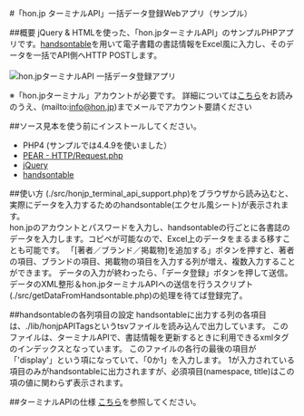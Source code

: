 #「hon.jp ターミナルAPI」一括データ登録Webアプリ（サンプル）

##概要
jQuery & HTMLを使った、「hon.jpターミナルAPI」のサンプルPHPアプリです。[handsontable](http://handsontable.com/)を用いて電子書籍の書誌情報をExcel風に入力し、そのデータを一括でAPI側へHTTP POSTします。
<br>
<br>
![hon.jpターミナルAPI 一括データ登録アプリ](http://hon.jp/doc/terminal_sampleapp.jpg)

※「hon.jpターミナル」アカウントが必要です。 詳細については[こちら](http://hon.jp/doc/honjpterminal.html)をお読みのうえ、(mailto:info@hon.jp)までメールでアカウント要請ください

##ソース見本を使う前にインストールしてください。
+ PHP4 (サンプルでは4.4.9を使いました）
+ [PEAR - HTTP/Request.php](http://pear.php.net/)
+ [jQuery](http://jquery.com/)
+ [handsontable](http://handsontable.com/)

##使い方
(./src/honjp_terminal_api_support.php)をブラウザから読み込むと、実際にデータを入力するためのhandsontable(エクセル風シート)が表示されます。<br>
hon.jpのアカウントとパスワードを入力し、handsontableの行ごとに各書誌のデータを入力します。コピペが可能なので、Excel上のデータをまるまる移すことも可能です。
「[著者／ブランド／掲載物]を追加する」ボタンを押すと、著者の項目、ブランドの項目、掲載物の項目を入力する列が増え、複数入力することができます。
データの入力が終わったら、「データ登録」ボタンを押して送信。データのXML整形＆hon.jpターミナルAPIへの送信を行うスクリプト(./src/getDataFromHandsontable.php)の処理を待てば登録完了。

##handsontableの各列項目の設定
handsontableに出力する列の各項目は、./lib/honjpAPITagsというtsvファイルを読み込んで出力しています。
このファイルは、ターミナルAPIで、書誌情報を更新するときに利用できるxmlタグのインデックスとなっています。
このファイルの各行の最後の項目が「'display'」という項になっていて、「0か1」を入力します。
1が入力されている項目のみがhandsontableに出力されますが、必須項目(namespace, title)はこの項の値に関わらず表示されます。

##ターミナルAPIの仕様
[こちら](http://hon.jp/doc/about_terminal_api.html)を参照してください。
